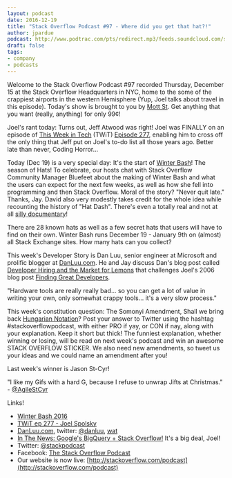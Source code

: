 ```yaml
---
layout: podcast
date: 2016-12-19
title: "Stack Overflow Podcast #97 - Where did you get that hat?!"
author: jpardue
podcast: http://www.podtrac.com/pts/redirect.mp3/feeds.soundcloud.com/stream/298654442-stack-exchange-stack-overflow-podcast-97-where-did-you-get-that-hat.mp3
draft: false
tags:
- company
- podcasts
---
```


Welcome to the Stack Overflow Podcast #97 recorded Thursday, December 15 at the Stack Overflow Headquarters in NYC, home to the some of the crappiest airports in the western Hemisphere (Yup, Joel talks about travel in this episode). Today's show is brought to you by [Mott St](https://en.wikipedia.org/wiki/Mott_Street). Get anything that you want (really, anything) for only 99¢!

Joel's rant today: Turns out, Jeff Atwood was right! Joel was FINALLY on an episode of [This Week in Tech](https://twit.tv/shows/this-week-in-tech) (TWiT) [Episode 277](https://twit.tv/shows/twit-bits/episodes/3432), enabling him to cross off the only thing that Jeff put on Joel's to-do list all those years ago. Better late than never, Coding Horror...

Today (Dec 19) is a very special day: It's the start of [Winter Bash](http://stackoverflow.blog/2016/12/Its-Hat-Season-Announcing-Winter-Bash-2016/?cb=1)! The season of Hats! To celebrate, our hosts chat with Stack Overflow Community Manager Bluefeet about the making of Winter Bash and what the users can expect for the next few weeks, as well as how she fell into programming and then Stack Overflow. Moral of the story? "Never quit late." Thanks, Jay. 
David also very modestly takes credit for the whole idea while recounting the history of "Hat Dash". There's even a totally real and not at all [silly documentary](https://www.youtube.com/watch?v=CDi_nj1-G6U)!

There are 28 known hats as well as a few secret hats that users will have to find on their own. Winter Bash runs December 19 - January 9th on (almost) all Stack Exchange sites. How many hats can you collect?

This week's Developer Story is Dan Luu, senior engineer at Microsoft and prolific blogger at [DanLuu.com](https://danluu.com/). He and Jay discuss Dan's blog post called [Developer Hiring and the Market for Lemons](http://danluu.com/hiring-lemons/) that challenges Joel's 2006 blog post [Finding Great Developers](https://www.joelonsoftware.com/2006/09/06/finding-great-developers-2/). 

"Hardware tools are really really bad... so you can get a lot of value in writing your own, only somewhat crappy tools… it's a very slow process."

This week's constitution question: The Somonyi Amendment, Shall we bring back [Hungarian Notation](https://en.wikipedia.org/wiki/Hungarian_notation)? Post your answer to Twitter using the hashtag #stackoverflowpodcast, with either PRO if yay, or CON if nay, along with your explanation. Keep it short but thick! The funniest explanation, whether winning or losing, will be read on next week's podcast and win an awesome STACK OVERFLOW STICKER. We also need new amendments, so tweet us your ideas and we could name an amendment after you!

Last week's winner is Jason St-Cyr!

"I like my Gifs with a hard G, because I refuse to unwrap Jifts at Christmas." - [@AgileStCyr](https://twitter.com/AgileStCyr/status/808398125597683714)

Links!

* [Winter Bash 2016](http://stackoverflow.blog/2016/12/Its-Hat-Season-Announcing-Winter-Bash-2016/?cb=1) 
* [TWiT ep 277 - Joel Spolsky](https://twit.tv/shows/triangulation/episodes/277)
* [DanLuu.com](https://danluu.com/), twitter: [@danluu](https://twitter.com/search?q=%40danluu&src=typd), [wat](https://danluu.com/wat/)
* [In The News: Google's BigQuery + Stack Overflow!](http://stackoverflow.blog/2016/12/You-Can-Now-Play-With-Stack-Overflow-Data-on-Googles-BigQuery/?cb=1) It's a big deal, Joel!
* Twitter: [@stackpodcast](https://twitter.com/stackpodcast)
* Facebook: [The Stack Overflow Podcast](https://twitter.com/stackpodcast)
* Our website is now live: [http://stackoverflow.com/podcast](http://stackoverflow.com/podcast)



